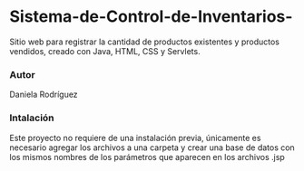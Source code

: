 # Sistema-de-Control-de-Inventarios-
Sitio web para registrar la cantidad de productos existentes y productos vendidos, creado con Java, HTML, CSS y Servlets. 

### Autor
Daniela Rodríguez 

### Intalación 
Este proyecto no requiere de una instalación previa, únicamente es necesario agregar los archivos a una carpeta y crear una base de datos con los mismos nombres de los parámetros que aparecen en los archivos .jsp

